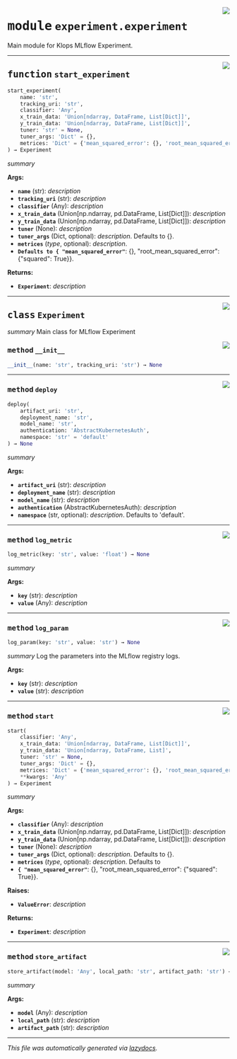 <!-- markdownlint-disable -->

<a href="../klops/experiment/experiment.py#L0"><img align="right" style="float:right;" src="https://img.shields.io/badge/-source-cccccc?style=flat-square"></a>

# <kbd>module</kbd> `experiment.experiment`
Main module for Klops MLflow Experiment. 


---

<a href="../klops/experiment/experiment.py#L153"><img align="right" style="float:right;" src="https://img.shields.io/badge/-source-cccccc?style=flat-square"></a>

## <kbd>function</kbd> `start_experiment`

```python
start_experiment(
    name: 'str',
    tracking_uri: 'str',
    classifier: 'Any',
    x_train_data: 'Union[ndarray, DataFrame, List[Dict]]',
    y_train_data: 'Union[ndarray, DataFrame, List[Dict]]',
    tuner: 'str' = None,
    tuner_args: 'Dict' = {},
    metrices: 'Dict' = {'mean_squared_error': {}, 'root_mean_squared_error': {'squared': True}}
) → Experiment
```

_summary_ 



**Args:**
 
 - <b>`name`</b> (str):  _description_ 
 - <b>`tracking_uri`</b> (str):  _description_ 
 - <b>`classifier`</b> (Any):  _description_ 
 - <b>`x_train_data`</b> (Union[np.ndarray, pd.DataFrame, List[Dict]]):  _description_ 
 - <b>`y_train_data`</b> (Union[np.ndarray, pd.DataFrame, List[Dict]]):  _description_ 
 - <b>`tuner`</b> (None):  _description_ 
 - <b>`tuner_args`</b> (Dict, optional):  _description_. Defaults to {}. 
 - <b>`metrices`</b> (_type_, optional):  _description_. 
 - <b>`Defaults to { "mean_squared_error"`</b>:  {}, "root_mean_squared_error": {"squared": True}}. 



**Returns:**
 
 - <b>`Experiment`</b>:  _description_ 


---

<a href="../klops/experiment/experiment.py#L24"><img align="right" style="float:right;" src="https://img.shields.io/badge/-source-cccccc?style=flat-square"></a>

## <kbd>class</kbd> `Experiment`
_summary_ Main class for MLflow Experiment 

<a href="../klops/experiment/experiment.py#L29"><img align="right" style="float:right;" src="https://img.shields.io/badge/-source-cccccc?style=flat-square"></a>

### <kbd>method</kbd> `__init__`

```python
__init__(name: 'str', tracking_uri: 'str') → None
```








---

<a href="../klops/experiment/experiment.py#L125"><img align="right" style="float:right;" src="https://img.shields.io/badge/-source-cccccc?style=flat-square"></a>

### <kbd>method</kbd> `deploy`

```python
deploy(
    artifact_uri: 'str',
    deployment_name: 'str',
    model_name: 'str',
    authentication: 'AbstractKubernetesAuth',
    namespace: 'str' = 'default'
) → None
```

_summary_ 



**Args:**
 
 - <b>`artifact_uri`</b> (str):  _description_ 
 - <b>`deployment_name`</b> (str):  _description_ 
 - <b>`model_name`</b> (str):  _description_ 
 - <b>`authentication`</b> (AbstractKubernetesAuth):  _description_ 
 - <b>`namespace`</b> (str, optional):  _description_. Defaults to 'default'. 

---

<a href="../klops/experiment/experiment.py#L116"><img align="right" style="float:right;" src="https://img.shields.io/badge/-source-cccccc?style=flat-square"></a>

### <kbd>method</kbd> `log_metric`

```python
log_metric(key: 'str', value: 'float') → None
```

_summary_ 



**Args:**
 
 - <b>`key`</b> (str):  _description_ 
 - <b>`value`</b> (Any):  _description_ 

---

<a href="../klops/experiment/experiment.py#L107"><img align="right" style="float:right;" src="https://img.shields.io/badge/-source-cccccc?style=flat-square"></a>

### <kbd>method</kbd> `log_param`

```python
log_param(key: 'str', value: 'str') → None
```

_summary_ Log the parameters into the MLflow registry logs. 

**Args:**
 
 - <b>`key`</b> (str):  _description_ 
 - <b>`value`</b> (str):  _description_ 

---

<a href="../klops/experiment/experiment.py#L38"><img align="right" style="float:right;" src="https://img.shields.io/badge/-source-cccccc?style=flat-square"></a>

### <kbd>method</kbd> `start`

```python
start(
    classifier: 'Any',
    x_train_data: 'Union[ndarray, DataFrame, List[Dict]]',
    y_train_data: 'Union[ndarray, DataFrame, List]',
    tuner: 'str' = None,
    tuner_args: 'Dict' = {},
    metrices: 'Dict' = {'mean_squared_error': {}, 'root_mean_squared_error': {'squared': True}},
    **kwargs: 'Any'
) → Experiment
```

_summary_ 



**Args:**
 
 - <b>`classifier`</b> (Any):  _description_ 
 - <b>`x_train_data`</b> (Union[np.ndarray, pd.DataFrame, List[Dict]]):  _description_ 
 - <b>`y_train_data`</b> (Union[np.ndarray, pd.DataFrame, List[Dict]]):  _description_ 
 - <b>`tuner`</b> (None):  _description_ 
 - <b>`tuner_args`</b> (Dict, optional):  _description_. Defaults to {}. 
 - <b>`metrices`</b> (_type_, optional):  _description_. Defaults to  
 - <b>`{ "mean_squared_error"`</b>:  {}, "root_mean_squared_error": {"squared": True}}. 



**Raises:**
 
 - <b>`ValueError`</b>:  _description_ 



**Returns:**
 
 - <b>`Experiment`</b>:  _description_ 

---

<a href="../klops/experiment/experiment.py#L94"><img align="right" style="float:right;" src="https://img.shields.io/badge/-source-cccccc?style=flat-square"></a>

### <kbd>method</kbd> `store_artifact`

```python
store_artifact(model: 'Any', local_path: 'str', artifact_path: 'str') → None
```

_summary_ 



**Args:**
 
 - <b>`model`</b> (Any):  _description_ 
 - <b>`local_path`</b> (str):  _description_ 
 - <b>`artifact_path`</b> (str):  _description_ 




---

_This file was automatically generated via [lazydocs](https://github.com/ml-tooling/lazydocs)._

